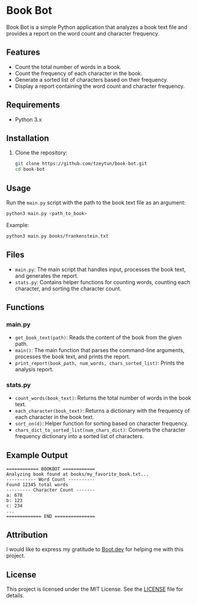 # Book Bot

Book Bot is a simple Python application that analyzes a book text file and provides a report on the word count and character frequency.

## Features

- Count the total number of words in a book.
- Count the frequency of each character in the book.
- Generate a sorted list of characters based on their frequency.
- Display a report containing the word count and character frequency.

## Requirements

- Python 3.x

## Installation

1. Clone the repository:
    ```bash
    git clone https://github.com/tzeytun/book-bot.git
    cd book-bot
    ```


## Usage

Run the `main.py` script with the path to the book text file as an argument:
```bash
python3 main.py <path_to_book>
```

Example:
```bash
python3 main.py books/frankenstein.txt
```

## Files

- `main.py`: The main script that handles input, processes the book text, and generates the report.
- `stats.py`: Contains helper functions for counting words, counting each character, and sorting the character count.

## Functions

### main.py

- `get_book_text(path)`: Reads the content of the book from the given path.
- `main()`: The main function that parses the command-line arguments, processes the book text, and prints the report.
- `print_report(book_path, num_words, chars_sorted_list)`: Prints the analysis report.

### stats.py

- `count_words(book_text)`: Returns the total number of words in the book text.
- `each_character(book_text)`: Returns a dictionary with the frequency of each character in the book text.
- `sort_on(d)`: Helper function for sorting based on character frequency.
- `chars_dict_to_sorted_list(num_chars_dict)`: Converts the character frequency dictionary into a sorted list of characters.

## Example Output

```
============ BOOKBOT ============
Analyzing book found at books/my_favorite_book.txt...
----------- Word Count ----------
Found 12345 total words
--------- Character Count -------
a: 678
b: 123
c: 234
...
============= END ===============
```

## Attribution

I would like to express my gratitude to [Boot.dev](https://boot.dev) for helping me with this project.

## License

This project is licensed under the MIT License. See the [LICENSE](LICENSE) file for details.